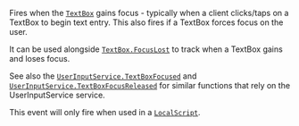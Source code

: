 Fires when the [`TextBox`](https://create.roblox.com/docs/reference/engine/classes/TextBox) gains focus - typically when a client
clicks/taps on a TextBox to begin text entry. This also fires if a TextBox
forces focus on the user.

It can be used alongside [`TextBox.FocusLost`](https://create.roblox.com/docs/reference/engine/classes/TextBox#FocusLost) to track when a TextBox
gains and loses focus.

See also the [`UserInputService.TextBoxFocused`](https://create.roblox.com/docs/reference/engine/classes/UserInputService#TextBoxFocused) and
[`UserInputService.TextBoxFocusReleased`](https://create.roblox.com/docs/reference/engine/classes/UserInputService#TextBoxFocusReleased) for similar functions that
rely on the UserInputService service.

This event will only fire when used in a [`LocalScript`](https://create.roblox.com/docs/reference/engine/classes/LocalScript).